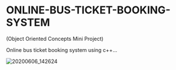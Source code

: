 # ONLINE-BUS-TICKET-BOOKING-SYSTEM
(Object Oriented Concepts Mini Project)

Online bus ticket booking system using c++...

![20200606_142624](https://user-images.githubusercontent.com/67108034/88319278-8ff13100-cd39-11ea-802a-79a9cf43c957.jpg)

